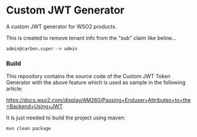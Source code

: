 # Custom JWT Generator

A custom JWT generator for WSO2 products.

This is created to remove tenant info from the "sub" claim like below...

```text
admin@carbon.super -> admin
``` 

### Build

This repository contains the source code of the Custom JWT Token Generator with the above feature which is used as sample in the following article:

https://docs.wso2.com/display/AM260/Passing+Enduser+Attributes+to+the+Backend+Using+JWT

It is just needed to build the project using maven:

```shell
mvn clean package
```
